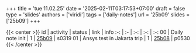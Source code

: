 +++
title = 'tue 11.02.25'
date = '2025-02-11T03:17:53+07:00'
draft = false
type = 'slides'
authors = ['viridi']
tags = ['daily-notes']
url = '25b09'
slides = ['25b09']
+++

{{< center >}}
id | activity | status | link | info
:-: | :- | :-: | :-: | :-:
00 | Daily note init            | 1 | [25b09](/notes/25b09) | s0319
01 | Ansys test in Jakarta trip | 1 | [25b08](/notes/25b08) | p0530
{{< /center >}}
